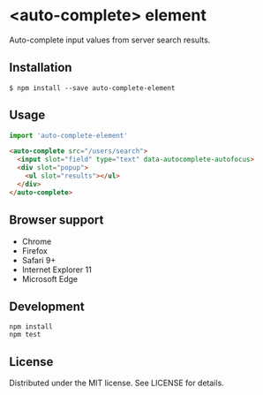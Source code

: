# &lt;auto-complete&gt; element

Auto-complete input values from server search results.

## Installation

```
$ npm install --save auto-complete-element
```

## Usage

```js
import 'auto-complete-element'
```

```html
<auto-complete src="/users/search">
  <input slot="field" type="text" data-autocomplete-autofocus>
  <div slot="popup">
    <ul slot="results"></ul>
  </div>
</auto-complete>
```

## Browser support

- Chrome
- Firefox
- Safari 9+
- Internet Explorer 11
- Microsoft Edge

## Development

```
npm install
npm test
```

## License

Distributed under the MIT license. See LICENSE for details.
